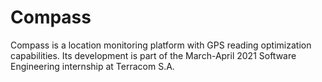 # Compass
Compass is a location monitoring platform with GPS reading optimization capabilities. Its development is part of the March-April 2021 Software Engineering internship at Terracom S.A.
